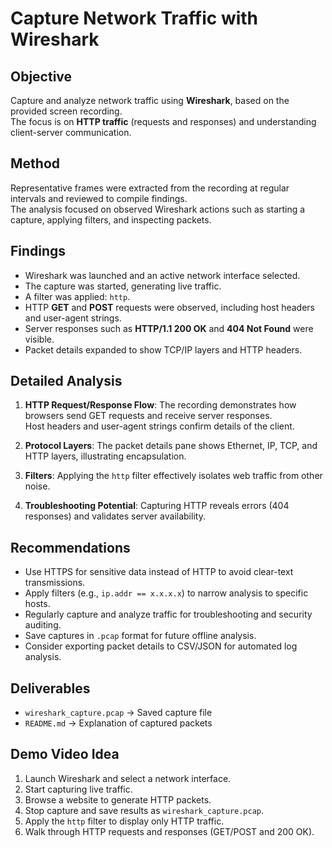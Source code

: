 # Capture Network Traffic with Wireshark

## Objective
Capture and analyze network traffic using **Wireshark**, based on the provided screen recording.  
The focus is on **HTTP traffic** (requests and responses) and understanding client-server communication.

## Method
Representative frames were extracted from the recording at regular intervals and reviewed to compile findings.  
The analysis focused on observed Wireshark actions such as starting a capture, applying filters, and inspecting packets.

## Findings
- Wireshark was launched and an active network interface selected.  
- The capture was started, generating live traffic.  
- A filter was applied: `http`.  
- HTTP **GET** and **POST** requests were observed, including host headers and user-agent strings.  
- Server responses such as **HTTP/1.1 200 OK** and **404 Not Found** were visible.  
- Packet details expanded to show TCP/IP layers and HTTP headers.  

## Detailed Analysis
1. **HTTP Request/Response Flow**: The recording demonstrates how browsers send GET requests and receive server responses.  
   Host headers and user-agent strings confirm details of the client.  

2. **Protocol Layers**: The packet details pane shows Ethernet, IP, TCP, and HTTP layers, illustrating encapsulation.  

3. **Filters**: Applying the `http` filter effectively isolates web traffic from other noise.  

4. **Troubleshooting Potential**: Capturing HTTP reveals errors (404 responses) and validates server availability.  

## Recommendations
- Use HTTPS for sensitive data instead of HTTP to avoid clear-text transmissions.  
- Apply filters (e.g., `ip.addr == x.x.x.x`) to narrow analysis to specific hosts.  
- Regularly capture and analyze traffic for troubleshooting and security auditing.  
- Save captures in `.pcap` format for future offline analysis.  
- Consider exporting packet details to CSV/JSON for automated log analysis.  

## Deliverables
- `wireshark_capture.pcap` → Saved capture file  
- `README.md` → Explanation of captured packets  

## Demo Video Idea
1. Launch Wireshark and select a network interface.  
2. Start capturing live traffic.  
3. Browse a website to generate HTTP packets.  
4. Stop capture and save results as `wireshark_capture.pcap`.  
5. Apply the `http` filter to display only HTTP traffic.  
6. Walk through HTTP requests and responses (GET/POST and 200 OK).  

